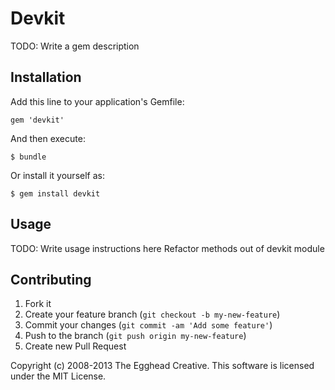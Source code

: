 # Devkit

TODO: Write a gem description

## Installation

Add this line to your application's Gemfile:

    gem 'devkit'

And then execute:

    $ bundle

Or install it yourself as:

    $ gem install devkit

## Usage

TODO: Write usage instructions here
Refactor methods out of devkit module

## Contributing

1. Fork it
2. Create your feature branch (`git checkout -b my-new-feature`)
3. Commit your changes (`git commit -am 'Add some feature'`)
4. Push to the branch (`git push origin my-new-feature`)
5. Create new Pull Request

Copyright (c) 2008-2013 The Egghead Creative. This software is licensed under the MIT License.

